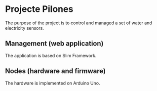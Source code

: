 # Projecte Pilones

The purpose of the project is to control and managed a set of water and electricity sensors.

## Management (web application)

The application is based on Slim Framework.

## Nodes (hardware and firmware)

The hardware is implemented on Arduino Uno.
